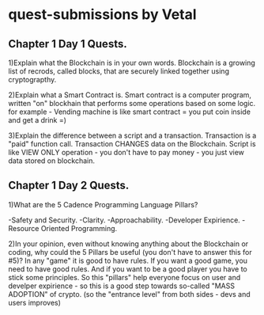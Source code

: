 
# quest-submissions by Vetal

## Chapter 1 Day 1 Quests.

1)Explain what the Blockchain is in your own words. 
Blockchain is a growing list of recrods, called blocks, that are securely linked together using cryptograpthy. 

2)Explain what a Smart Contract is. 
Smart contract is a computer program, written "on" blockhain that performs some operations based on some logic.
for example - Vending machine is like smart contract = you put coin inside and get a drink =)

3)Explain the difference between a script and a transaction.
Transaction is a "paid" function call. Transaction CHANGES data on the Blockchain.
Script is like VIEW ONLY operation - you don't have to pay money - you just view data stored on blockchain. 


## Chapter 1 Day 2 Quests.

1)What are the 5 Cadence Programming Language Pillars?

-Safety and Security.
-Clarity.
-Approachability.
-Developer Expirience.
-Resource Oriented Programming.

2)In your opinion, even without knowing anything about the Blockchain or coding, why could the 5 Pillars be useful (you don't have to answer this for #5)?
In any "game" it is good to have rules. If you want a good game, you need to have good rules. And if you want to be a good player you have to stick some principles. So this "pillars" help everyone focus on user and develper expirience - so this is a good step towards so-called "MASS ADOPTION" of crypto. (so the "entrance level" from both sides - devs and users improves)
